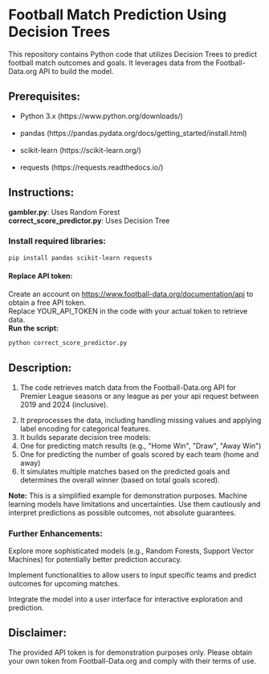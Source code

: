 <h1>Football Match Prediction Using Decision Trees</h1>

This repository contains Python code that utilizes Decision Trees to predict football match outcomes and goals. It leverages data from the Football-Data.org API to build the model.

<h2>Prerequisites:</h2>
<ul>
<li>Python 3.x (https://www.python.org/downloads/)</li>
<br >
<li>pandas (https://pandas.pydata.org/docs/getting_started/install.html)</li>
<br >
<li>scikit-learn (https://scikit-learn.org/)</li>
<br >
<li>requests (https://requests.readthedocs.io/)</li>
  </ul>
<h2>Instructions:</h2>
<strong>gambler.py</strong>: Uses Random Forest<br >
<strong>correct_score_predictor.py</strong>: Uses Decision Tree <br >

<h3>Install required libraries:</h3>

```Bash
pip install pandas scikit-learn requests
```


<h4>Replace API token:</h4>

Create an account on https://www.football-data.org/documentation/api to obtain a free API token.<br >
Replace YOUR_API_TOKEN in the code with your actual token to retrieve data.<br >
<strong>Run the script:</strong>

```Bash
python correct_score_predictor.py
```

<h2>Description:</h2>
<ol>
<li>The code retrieves match data from the Football-Data.org API for Premier League seasons or any league as per your api request between 2019 and 2024 (inclusive).</p>
<li>It preprocesses the data, including handling missing values and applying label encoding for categorical features.</li>
<li>It builds separate decision tree models:</li>
<li>One for predicting match results (e.g., "Home Win", "Draw", "Away Win")</li>
<li>One for predicting the number of goals scored by each team (home and away)</li>
<li>It simulates multiple matches based on the predicted goals and determines the overall winner (based on total goals scored).</li>
  </ol>
<strong>Note:</strong> This is a simplified example for demonstration purposes. Machine learning models have limitations and uncertainties. Use them cautiously and interpret predictions as possible outcomes, not absolute guarantees.
<h3>Further Enhancements:</h3>

<p>Explore more sophisticated models (e.g., Random Forests, Support Vector Machines) for potentially better prediction accuracy.</p>
<p>Implement functionalities to allow users to input specific teams and predict outcomes for upcoming matches.</p>
<p>Integrate the model into a user interface for interactive exploration and prediction.</p>
<h2>Disclaimer:</h2>

The provided API token is for demonstration purposes only. Please obtain your own token from Football-Data.org and comply with their terms of use.


